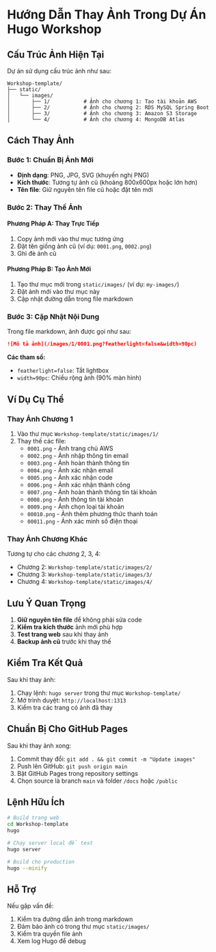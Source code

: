 # Hướng Dẫn Thay Ảnh Trong Dự Án Hugo Workshop

## Cấu Trúc Ảnh Hiện Tại

Dự án sử dụng cấu trúc ảnh như sau:
```
Workshop-template/
├── static/
│   └── images/
│       ├── 1/           # Ảnh cho chương 1: Tạo tài khoản AWS
│       ├── 2/           # Ảnh cho chương 2: RDS MySQL Spring Boot
│       ├── 3/           # Ảnh cho chương 3: Amazon S3 Storage
│       └── 4/           # Ảnh cho chương 4: MongoDB Atlas
```

## Cách Thay Ảnh

### Bước 1: Chuẩn Bị Ảnh Mới
- **Định dạng**: PNG, JPG, SVG (khuyến nghị PNG)
- **Kích thước**: Tương tự ảnh cũ (khoảng 800x600px hoặc lớn hơn)
- **Tên file**: Giữ nguyên tên file cũ hoặc đặt tên mới

### Bước 2: Thay Thế Ảnh

#### Phương Pháp A: Thay Trực Tiếp
1. Copy ảnh mới vào thư mục tương ứng
2. Đặt tên giống ảnh cũ (ví dụ: `0001.png`, `0002.png`)
3. Ghi đè ảnh cũ

#### Phương Pháp B: Tạo Ảnh Mới
1. Tạo thư mục mới trong `static/images/` (ví dụ: `my-images/`)
2. Đặt ảnh mới vào thư mục này
3. Cập nhật đường dẫn trong file markdown

### Bước 3: Cập Nhật Nội Dung

Trong file markdown, ảnh được gọi như sau:
```markdown
![Mô tả ảnh](/images/1/0001.png?featherlight=false&width=90pc)
```

**Các tham số:**
- `featherlight=false`: Tắt lightbox
- `width=90pc`: Chiều rộng ảnh (90% màn hình)

## Ví Dụ Cụ Thể

### Thay Ảnh Chương 1
1. Vào thư mục `Workshop-template/static/images/1/`
2. Thay thế các file:
   - `0001.png` - Ảnh trang chủ AWS
   - `0002.png` - Ảnh nhập thông tin email
   - `0003.png` - Ảnh hoàn thành thông tin
   - `0004.png` - Ảnh xác nhận email
   - `0005.png` - Ảnh xác nhận code
   - `0006.png` - Ảnh xác nhận thành công
   - `0007.png` - Ảnh hoàn thành thông tin tài khoản
   - `0008.png` - Ảnh thông tin tài khoản
   - `0009.png` - Ảnh chọn loại tài khoản
   - `00010.png` - Ảnh thêm phương thức thanh toán
   - `00011.png` - Ảnh xác minh số điện thoại

### Thay Ảnh Chương Khác
Tương tự cho các chương 2, 3, 4:
- Chương 2: `Workshop-template/static/images/2/`
- Chương 3: `Workshop-template/static/images/3/`
- Chương 4: `Workshop-template/static/images/4/`

## Lưu Ý Quan Trọng

1. **Giữ nguyên tên file** để không phải sửa code
2. **Kiểm tra kích thước** ảnh mới phù hợp
3. **Test trang web** sau khi thay ảnh
4. **Backup ảnh cũ** trước khi thay thế

## Kiểm Tra Kết Quả

Sau khi thay ảnh:
1. Chạy lệnh: `hugo server` trong thư mục `Workshop-template/`
2. Mở trình duyệt: `http://localhost:1313`
3. Kiểm tra các trang có ảnh đã thay

## Chuẩn Bị Cho GitHub Pages

Sau khi thay ảnh xong:
1. Commit thay đổi: `git add . && git commit -m "Update images"`
2. Push lên GitHub: `git push origin main`
3. Bật GitHub Pages trong repository settings
4. Chọn source là branch `main` và folder `/docs` hoặc `/public`

## Lệnh Hữu Ích

```bash
# Build trang web
cd Workshop-template
hugo

# Chạy server local để test
hugo server

# Build cho production
hugo --minify
```

## Hỗ Trợ

Nếu gặp vấn đề:
1. Kiểm tra đường dẫn ảnh trong markdown
2. Đảm bảo ảnh có trong thư mục `static/images/`
3. Kiểm tra quyền file ảnh
4. Xem log Hugo để debug 